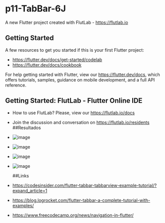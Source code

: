 # p11-TabBar-6J

A new Flutter project created with FlutLab - https://flutlab.io

## Getting Started

A few resources to get you started if this is your first Flutter project:

- https://flutter.dev/docs/get-started/codelab
- https://flutter.dev/docs/cookbook

For help getting started with Flutter, view our
https://flutter.dev/docs, which offers tutorials,
samples, guidance on mobile development, and a full API reference.

## Getting Started: FlutLab - Flutter Online IDE

- How to use FlutLab? Please, view our https://flutlab.io/docs
- Join the discussion and conversation on https://flutlab.io/residents
##Resultados
- ![image](https://github.com/AlexaZamoraDominguez/p11-TabBar-6J/assets/143548233/7d38f43d-cf66-4f19-ab1b-af7402676c05)
- ![image](https://github.com/AlexaZamoraDominguez/p11-TabBar-6J/assets/143548233/87942394-ccec-44f4-8266-80155046fed8)
- ![image](https://github.com/AlexaZamoraDominguez/p11-TabBar-6J/assets/143548233/ee41acdf-a26a-4f96-9ffb-b4d2c10aa095)
- ![image](https://github.com/AlexaZamoraDominguez/p11-TabBar-6J/assets/143548233/bb15b9aa-b78a-42df-b077-04fca3ccd155)

  ##Links
- https://codesinsider.com/flutter-tabbar-tabbarview-example-tutorial/?expand_article=1
 - https://blog.logrocket.com/flutter-tabbar-a-complete-tutorial-with-examples/
 - https://www.freecodecamp.org/news/navigation-in-flutter/



